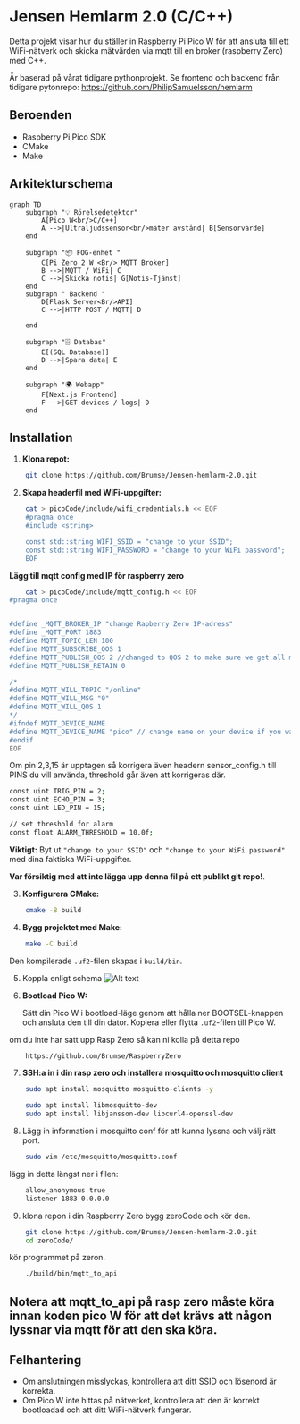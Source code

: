 # Jensen Hemlarm 2.0 (C/C++)

Detta projekt visar hur du ställer in Raspberry Pi Pico W för att ansluta till ett WiFi-nätverk och skicka mätvärden via mqtt till en broker (raspberry Zero) med C++.

Är baserad på vårat tidigare pythonprojekt. 
Se frontend och backend från tidigare pytonrepo:
https://github.com/PhilipSamuelsson/hemlarm

## Beroenden
* Raspberry Pi Pico SDK
* CMake
* Make
## Arkitekturschema
```mermaid
graph TD
    subgraph "💡 Rörelsedetektor"
        A[Pico W<br/>C/C++]
        A -->|Ultraljudssensor<br/>mäter avstånd| B[Sensorvärde]
    end

    subgraph "📦 FOG-enhet "
        C[Pi Zero 2 W <Br/> MQTT Broker]
        B -->|MQTT / WiFi| C
        C -->|Skicka notis| G[Notis-Tjänst]
    end
    subgraph " Backend "
        D[Flask Server<Br/>API]
        C -->|HTTP POST / MQTT| D
        
    end

    subgraph "🗄️ Databas"
        E[(SQL Database)]
        D -->|Spara data| E
    end

    subgraph "🌍 Webapp"
        F[Next.js Frontend]
        F -->|GET devices / logs| D
    end
```


## Installation

1.  **Klona repot:**

```bash
    git clone https://github.com/Brumse/Jensen-hemlarm-2.0.git
```

2.  **Skapa headerfil med WiFi-uppgifter:**
```bash
    cat > picoCode/include/wifi_credentials.h << EOF
    #pragma once
    #include <string>

    const std::string WIFI_SSID = "change to your SSID";
    const std::string WIFI_PASSWORD = "change to your WiFi password";
    EOF
```
**Lägg till mqtt config med IP för raspberry zero**
```bash
    cat > picoCode/include/mqtt_config.h << EOF
#pragma once


#define _MQTT_BROKER_IP "change Rapberry Zero IP-adress"
#define _MQTT_PORT 1883
#define MQTT_TOPIC_LEN 100
#define MQTT_SUBSCRIBE_QOS 1
#define MQTT_PUBLISH_QOS 2 //changed to QOS 2 to make sure we get all messages
#define MQTT_PUBLISH_RETAIN 0

/*
#define MQTT_WILL_TOPIC "/online"
#define MQTT_WILL_MSG "0"
#define MQTT_WILL_QOS 1
*/
#ifndef MQTT_DEVICE_NAME
#define MQTT_DEVICE_NAME "pico" // change name on your device if you want..
#endif
EOF
```
Om pin 2,3,15 är upptagen så korrigera även headern sensor_config.h till PINS du vill använda, threshold går även att korrigeras där.
```bash
const uint TRIG_PIN = 2; 
const uint ECHO_PIN = 3;
const uint LED_PIN = 15;

// set threshold for alarm
const float ALARM_THRESHOLD = 10.0f;
````


**Viktigt:** Byt ut `"change to your SSID"` och `"change to your WiFi password"` med dina faktiska WiFi-uppgifter. 
    
**Var försiktig med att inte lägga upp denna fil på ett publikt git repo!**.

3.  **Konfigurera CMake:**
```bash
    cmake -B build
```

4.  **Bygg projektet med Make:**

```bash
    make -C build
```
Den kompilerade `.uf2`-filen skapas i `build/bin`.

5. Koppla enligt schema 
![Alt text](https://github.com/Brumse/Jensen-hemlarm-2.0/blob/main/images/completeproduct.png?raw=true "Title")


7.  **Bootload Pico W:**

    Sätt din Pico W i bootload-läge genom att hålla ner BOOTSEL-knappen och ansluta den till din dator. Kopiera eller flytta `.uf2`-filen till Pico W.

om du inte har satt upp Rasp Zero så kan ni kolla på detta repo
```bash
    https://github.com/Brumse/RaspberryZero
```

7. **SSH:a in i din rasp zero och installera mosquitto och mosquitto client**
    
```bash 
    sudo apt install mosquitto mosquitto-clients -y
``` 
```bash
    sudo apt install libmosquitto-dev
    sudo apt install libjansson-dev libcurl4-openssl-dev
```
8. Lägg in information i mosquitto conf för att kunna lyssna och välj rätt port.
```bash
    sudo vim /etc/mosquitto/mosquitto.conf
```
lägg in detta längst ner i filen:
```bash 
    allow_anonymous true
    listener 1883 0.0.0.0
```

9. klona repon i din Raspberry Zero bygg zeroCode och kör den.
```bash
    git clone https://github.com/Brumse/Jensen-hemlarm-2.0.git
    cd zeroCode/
```
kör programmet på zeron.
```bash
    ./build/bin/mqtt_to_api
```

## Notera att mqtt_to_api på rasp zero  måste köra innan koden pico W för att det krävs att någon lyssnar via mqtt för att den ska köra.
## Felhantering

* Om anslutningen misslyckas, kontrollera att ditt SSID och lösenord är korrekta.
* Om Pico W inte hittas på nätverket, kontrollera att den är korrekt bootloadad och att ditt WiFi-nätverk fungerar.
